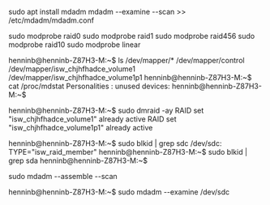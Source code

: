 sudo apt install mdadm
mdadm --examine --scan >> /etc/mdadm/mdadm.conf

sudo modprobe raid0
sudo modprobe raid1
sudo modprobe raid456
sudo modprobe raid10
sudo modprobe linear

henninb@henninb-Z87H3-M:~$ ls /dev/mapper/*
/dev/mapper/control  /dev/mapper/isw_chjhfhadce_volume1  /dev/mapper/isw_chjhfhadce_volume1p1
henninb@henninb-Z87H3-M:~$ cat /proc/mdstat
Personalities : 
unused devices: <none>
henninb@henninb-Z87H3-M:~$ 

henninb@henninb-Z87H3-M:~$ sudo dmraid -ay
RAID set "isw_chjhfhadce_volume1" already active
RAID set "isw_chjhfhadce_volume1p1" already active

henninb@henninb-Z87H3-M:~$ sudo blkid | grep sdc
/dev/sdc: TYPE="isw_raid_member"
henninb@henninb-Z87H3-M:~$ sudo blkid | grep sda
henninb@henninb-Z87H3-M:~$ 

sudo mdadm --assemble --scan

henninb@henninb-Z87H3-M:~$ sudo mdadm --examine /dev/sdc 
